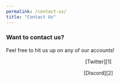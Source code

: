 ```yaml
---
permalink: /contact-us/
title: "Contact Us"
---
```


### Want to contact us?

Feel free to hit us up on any of our accounts!

<p style="text-align: center;">[Twitter][1]</p>

<p style="text-align: center;">[Discord][2]</p>

[1]: "https://twitter.com/eriebears"
[2]: "https://discord.gg/68D5fQU"
